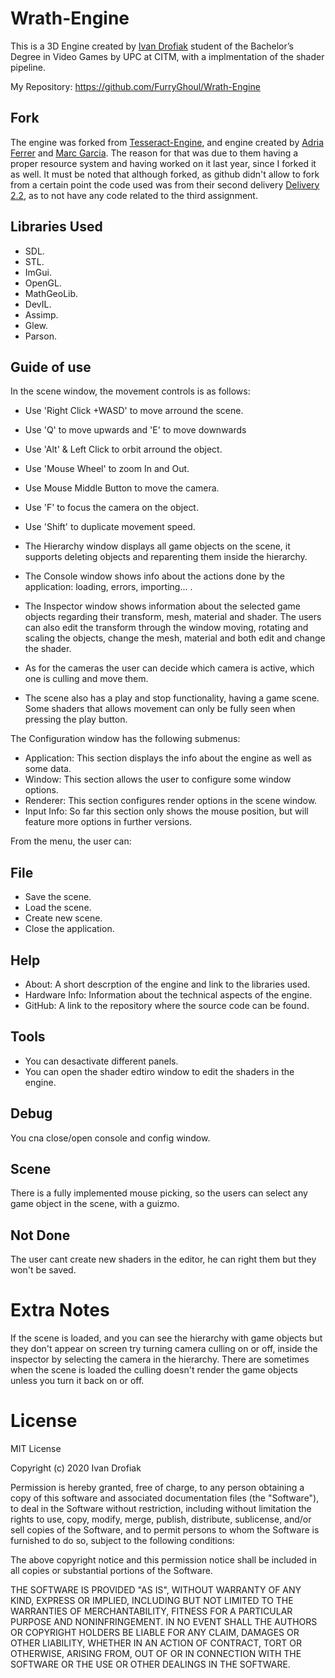 # Wrath-Engine

This is a 3D Engine created by [Ivan Drofiak](https://github.com/FurryGhoul) student of the Bachelor’s Degree in Video Games by UPC at CITM, with a implmentation of the shader pipeline.

My Repository: https://github.com/FurryGhoul/Wrath-Engine

## Fork
The engine was forked from [Tesseract-Engine](https://github.com/Adria-F/Tesseract-Engine), and engine created by [Adria Ferrer](https://github.com/Adria-F) and [Marc Garcia](https://github.com/MaxitoSama). The reason for that was due to them having a proper resource system and having worked on it last year, since I forked it as well. It must be noted that although forked, as github didn't allow to fork from a certain point the code used was from their second delivery [Delivery 2.2](https://github.com/FurryGhoul/Tesseract-Engine/releases/tag/Assignment2.2), as to not have any code related to the third assignment.

## Libraries Used
- SDL.
- STL.
- ImGui.
- OpenGL.
- MathGeoLib.
- DevIL.
- Assimp.
- Glew.
- Parson.

## Guide of use

In the scene window, the movement controls is as follows:

- Use 'Right Click +WASD' to move arround the scene.
- Use 'Q' to move upwards and 'E' to move downwards
- Use 'Alt' & Left Click to orbit arround the object.
- Use 'Mouse Wheel' to zoom In and Out.
- Use Mouse Middle Button to move the camera.
- Use 'F' to focus the camera on the object.
- Use 'Shift' to duplicate movement speed.

- The Hierarchy window displays all game objects on the scene, it supports deleting objects and reparenting them inside the hierarchy. 
- The Console window shows info about the actions done by the application: loading, errors, importing... .
- The Inspector window shows information about the selected game objects regarding their transform, mesh, material and shader. The users can also edit the transform through the window moving, rotating and scaling the objects, change the mesh, material and both edit and change the shader. 
- As for the cameras the user can decide which camera is active, which one is culling and move them.
- The scene also has a play and stop functionality, having a game scene. Some shaders that allows movement can only be fully seen when pressing the play button.

The Configuration window has the following submenus:

- Application: This section displays the info about the engine as well as some data.
- Window: This section allows the user to configure some window options.
- Renderer: This section configures render options in the scene window.
- Input Info: So far this section only shows the mouse position, but will feature more options in further versions.	

From the menu, the user can:

## File
- Save the scene.
- Load the scene.
- Create new scene.
- Close the application.

## Help
- About: A short descrption of the engine and link to the libraries used. 
- Hardware Info: Information about the technical aspects of the engine.
- GitHub: A link to the repository where the source code can be found.

## Tools
- You can desactivate different panels.
- You can open the shader edtiro window to edit the shaders in the engine.

## Debug
You cna close/open console and config window.

## Scene
There is a fully implemented mouse picking, so the users can select any game object in the scene, with a guizmo.

## Not Done
The user cant create new shaders in the editor, he can right them but they won't be saved. 

# Extra Notes
If the scene is loaded, and you can see the hierarchy with game objects but they don't appear on screen try turning camera culling on or off, inside the inspector by selecting the camera in the hierarchy. There are sometimes when the scene is loaded the culling doesn't render the game objects unless you turn it back on or off. 

# License

MIT License

Copyright (c) 2020 Ivan Drofiak

Permission is hereby granted, free of charge, to any person obtaining a copy of this software and associated documentation files (the "Software"), to deal in the Software without restriction, including without limitation the rights to use, copy, modify, merge, publish, distribute, sublicense, and/or sell copies of the Software, and to permit persons to whom the Software is furnished to do so, subject to the following conditions:

The above copyright notice and this permission notice shall be included in all copies or substantial portions of the Software.

THE SOFTWARE IS PROVIDED "AS IS", WITHOUT WARRANTY OF ANY KIND, EXPRESS OR IMPLIED, INCLUDING BUT NOT LIMITED TO THE WARRANTIES OF MERCHANTABILITY, FITNESS FOR A PARTICULAR PURPOSE AND NONINFRINGEMENT. IN NO EVENT SHALL THE AUTHORS OR COPYRIGHT HOLDERS BE LIABLE FOR ANY CLAIM, DAMAGES OR OTHER LIABILITY, WHETHER IN AN ACTION OF CONTRACT, TORT OR OTHERWISE, ARISING FROM, OUT OF OR IN CONNECTION WITH THE SOFTWARE OR THE USE OR OTHER DEALINGS IN THE SOFTWARE.
